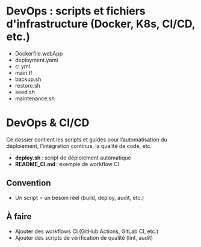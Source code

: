 # DevOps : scripts et fichiers d'infrastructure (Docker, K8s, CI/CD, etc.)
- Dockerfile.webApp
- deployment.yaml
- ci.yml
- main.tf
- backup.sh
- restore.sh
- seed.sh
- maintenance.sh

# DevOps & CI/CD

Ce dossier contient les scripts et guides pour l’automatisation du déploiement, l’intégration continue, la qualité de code, etc.

- **deploy.sh** : script de déploiement automatique
- **README_CI.md** : exemple de workflow CI

## Convention
- Un script = un besoin réel (build, deploy, audit, etc.)

## À faire
- Ajouter des workflows CI (GitHub Actions, GitLab CI, etc.)
- Ajouter des scripts de vérification de qualité (lint, audit)
